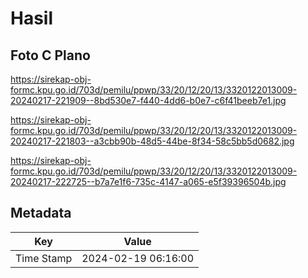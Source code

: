 # Hasil

## Foto C Plano

https://sirekap-obj-formc.kpu.go.id/703d/pemilu/ppwp/33/20/12/20/13/3320122013009-20240217-221909--8bd530e7-f440-4dd6-b0e7-c6f41beeb7e1.jpg

https://sirekap-obj-formc.kpu.go.id/703d/pemilu/ppwp/33/20/12/20/13/3320122013009-20240217-221803--a3cbb90b-48d5-44be-8f34-58c5bb5d0682.jpg

https://sirekap-obj-formc.kpu.go.id/703d/pemilu/ppwp/33/20/12/20/13/3320122013009-20240217-222725--b7a7e1f6-735c-4147-a065-e5f39396504b.jpg


## Metadata

| Key        | Value               |
| ---------- | ------------------- |
| Time Stamp | 2024-02-19 06:16:00 |



